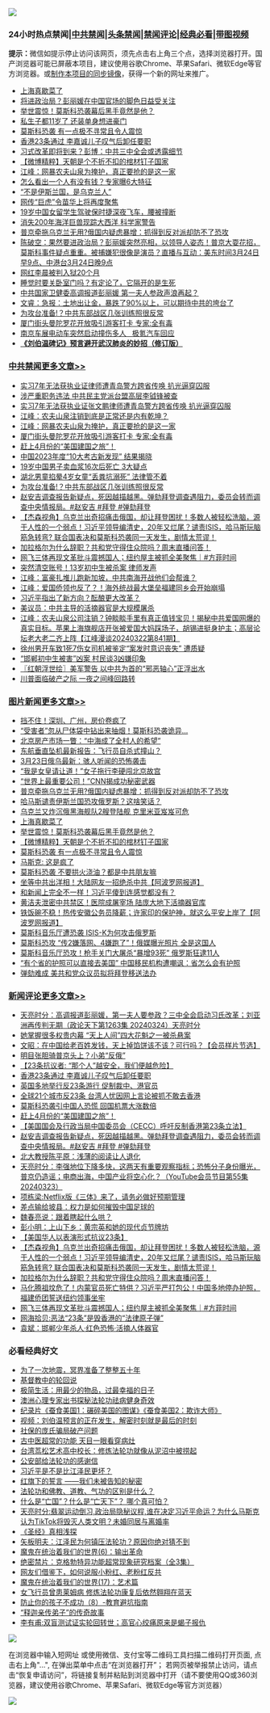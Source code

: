 ![](https://raw.githubusercontent.com/jsvpn/jsproxy/dev/64photo/fqnews-qr.jpg)

<div id="tt">
<h3>24小时热点禁闻|<a href="#%E4%B8%AD%E5%85%B1%E7%A6%81%E9%97%BB%E6%9B%B4%E5%A4%9A%E6%96%87%E7%AB%A0">中共禁闻</a>|<a href="#%E5%9B%BE%E7%89%87%E6%96%B0%E9%97%BB%E6%9B%B4%E5%A4%9A%E6%96%87%E7%AB%A0">头条禁闻</a>|<a href="#%E6%96%B0%E9%97%BB%E8%AF%84%E8%AE%BA%E6%9B%B4%E5%A4%9A%E6%96%87%E7%AB%A0">禁闻评论|<a href="#%E5%BF%85%E7%9C%8B%E7%BB%8F%E5%85%B8%E5%A5%BD%E6%96%87">经典必看</a>|<a href="https://9290254.xyz/3" target="_blank">带图视频</a></h3>
<div><b>提示：</b>微信如提示停止访问该网页，须先点击右上角三个点，选择浏览器打开。国产浏览器可能已屏蔽本项目，建议使用谷歌Chrome、苹果Safari、微软Edge等官方浏览器。或<a href="%E5%88%B6%E4%BD%9Cgit%E7%A6%81%E9%97%BB%E9%95%9C%E5%83%8F.md">制作本项目的同步镜像</a>，获得一个新的网址来推广。</div>
<ul>

<li><a href="/topimagenews/20240324/2016703.md">上海真歇菜了</a></li>
<li><a href="/cnnews/20240324/2016798.md">将进政治局？彭丽媛在中国官场的脚色日益受关注</a></li>
<li><a href="/topimagenews/20240324/2016702.md">举世震惊！莫斯科恐袭幕后黑手竟然是他？</a></li>
<li><a href="/yule/20240324/2016814.md">私生子都11岁了 还装单身想进豪门</a></li>
<li><a href="/topimagenews/20240324/2016661.md">莫斯科恐袭 有一点极不寻常且令人震惊</a></li>
<li><a href="/comments/20240324/2016811.md">香港23条通过 李嘉诚儿子叹气后卸任要职</a></li>
<li><a href="/baitai/20240325/2016893.md">习式改革即将到来？彭博：中共三中全会或透露细节</a></li>
<li><a href="/topimagenews/20240324/2016698.md">【微博精粹】天朝是个不折不扣的棺材钉子国家</a></li>
<li><a href="/cbnews/20240324/2016829.md">江峰：网暴农夫山泉为掩护，真正要抢的是这一家</a></li>
<li><a href="/lifebaike/20240324/2016733.md">怎么看出一个人有没有钱？专家曝6大特征</a></li>
<li><a href="/worldnews/20240324/2016803.md">“不是伊斯兰国，是乌克兰人”</a></li>
<li><a href="/sohnews/20240324/2016849.md">网传“巨虎”令苗华上将再度聚焦</a></li>
<li><a href="/cnnews/20240324/2016689.md">19岁中国女留学生驾驶保时捷深夜飞车，腰被撞断</a></li>
<li><a href="/cnnews/20240324/2016792.md">消失200年海洋巨兽现踪大西洋 科学家警告</a></li>
<li><a href="/topimagenews/20240324/2016818.md">普京牵拖乌克兰无用?俄国内疑虑暴增：抓得到反对派却防不了恐攻</a></li>
<li><a href="/sohnews/20240324/2016821.md">陈破空：果然要进政治局？彭丽媛突然亮相，以领导人姿态！普京大耍花招，莫斯科事件疑点重重。被捕嫌犯很像是演员？直播与互动：美东时间3月24日早9点、中港台3月24日晚9点</a></li>
<li><a href="/yule/20240324/2016719.md">网红李晨被判入狱20个月</a></li>
<li><a href="/lifebaike/20240324/2016734.md">睡觉时要关卧室门吗？有定论了，它隔开的是生死</a></li>
<li><a href="/baitai/20240324/2016852.md">中共国家卫健委高调报道彭丽媛 第一夫人参政声浪再起？</a></li>
<li><a href="/sohnews/20240324/2016819.md">文睿：急报：土地出让金，暴跌了90%以上，可以期待中共的垮台了</a></li>
<li><a href="/cbnews/20240324/2016686.md">为攻台准备!？中共东部战区几张训练照很反常</a></li>
<li><a href="/cbnews/20240324/2016772.md">厦门街头曼陀罗花开放吸引游客打卡 专家:全有毒</a></li>
<li><a href="/headline/20240325/2016879.md">南京车展电动车突然启动撞伤多人   极氪汽车回应</a></li>
<li><b><a href="/comments/20200207/1272816.md" target="_blank">《刘伯温碑记》预言避开武汉肺炎的妙招（修订版）</a></b></li>
</ul>
</div>

<div class="catlist">
<h3><a href="/cbnews/" target="_blank">中共禁闻</a><span><a href="/cbnews/" target="_blank" rel="nofollow">更多文章>></a></span></h3>
<ul>
<li><a href="/cbnews/20240325/2016870.md" target="_blank">实习7年无法获执业证律师遭青岛警方跨省传唤 扒光逼穿囚服</a></li>
<li><a href="/cbnews/20240325/2016867.md" target="_blank">涉严重职务违法 中共民主党派台盟高层李钺锋被查</a></li>
<li><a href="/cbnews/20240324/2016866.md" target="_blank">实习7年无法获执业证张文鹏律师遭青岛警方跨省传唤 扒光逼穿囚服</a></li>
<li><a href="/cbnews/20240324/2016855.md" target="_blank">江峰：农夫山泉注销到底是正常还是内有乾坤？</a></li>
<li><a href="/cbnews/20240324/2016829.md" target="_blank">江峰：网暴农夫山泉为掩护，真正要抢的是这一家</a></li>
<li><a href="/cbnews/20240324/2016772.md" target="_blank">厦门街头曼陀罗花开放吸引游客打卡 专家:全有毒</a></li>
<li><a href="/comments/20240324/2016757.md" target="_blank">赶上4月份的“美国建国之旅”！</a></li>
<li><a href="/cbnews/20240324/2016721.md" target="_blank">中国2023年度“10大考古新发现” 结果揭晓</a></li>
<li><a href="/cbnews/20240324/2016714.md" target="_blank">19岁中国男子卖血浆16次后死亡 3大疑点</a></li>
<li><a href="/cbnews/20240324/2016699.md" target="_blank">湖北男童掐晕4岁女童“丢粪坑溺死” 法律管不着</a></li>
<li><a href="/cbnews/20240324/2016686.md" target="_blank">为攻台准备!？中共东部战区几张训练照很反常</a></li>
<li><a href="/comments/20240324/2016685.md" target="_blank">赵安吉调查报告新疑点，死因越描越黑。弹劾拜登调查遇阻力，委员会转而调查中央情报局。#赵安吉 #拜登 #弹劾拜登</a></li>
<li><a href="/comments/20240324/2016651.md" target="_blank">【杰森视角】乌克兰出奇招痛击俄国，却让拜登困扰！多数人被轻松洗脑，源于人性的一个弱点！习近平领导编清史，20年又烂尾？谴责ISIS，哈马斯玩脑筋急转弯? 联合国表决和莫斯科恐袭同一天发生，剧情太荒谬！</a></li>
<li><a href="/comments/20240324/2016649.md" target="_blank">加拉格尔为什么辞职？共和党守得住众院吗？周末直播问答！</a></li>
<li><a href="/comments/20240324/2016607.md" target="_blank">网飞三体再现文革批斗震撼国人；纽约屋主被抓全美聚焦｜#方菲时间</a></li>
<li><a href="/cbnews/20240324/2016584.md" target="_blank">突然清空账号！13岁初中生被杀案 律师发声</a></li>
<li><a href="/cbnews/20240324/2016581.md" target="_blank">江峰：富豪扎堆儿跑新加坡，中共南海开战他们会帮谁？</a></li>
<li><a href="/cbnews/20240324/2016538.md" target="_blank">江峰：爱国侨领也反了？！海外统战最大堡垒福建同乡会开始崩塌</a></li>
<li><a href="/cbnews/20240323/2016435.md" target="_blank">习近平指出了新方向？酝酿更大改革？</a></li>
<li><a href="/cbnews/20240323/2016393.md" target="_blank">美议员：中共主导的活摘器官是大规模屠杀</a></li>
<li><a href="/cbnews/20240323/2016385.md" target="_blank">江峰：农夫山泉公司注销？钟睒睒手里有真正值钱宝贝！揭秘中共爱国网爆的真实目标。苹果上海旗舰店开张被爱国大妈踩场子，胡锡进挺身护主；高层论坛老大老二齐上阵【江峰漫谈20240322第841期】</a></li>
<li><a href="/cbnews/20240323/2016369.md" target="_blank">徐州男开车致1死7伤女司机被鉴定“案发时意识丧失” 遭质疑</a></li>
<li><a href="/cbnews/20240323/2016361.md" target="_blank">“邯郸初中生被害”凶案 村民谈3凶嫌印象</a></li>
<li><a href="/cbnews/20240323/2016357.md" target="_blank">〖红朝浮世绘〗美军警告 以中共为首的“邪恶轴心”正浮出水</a></li>
<li><a href="/comments/20240323/2016340.md" target="_blank">川普面临破产之际 一夜之间峰回路转</a></li>

</ul>
</div>
<div class="catlist">
<h3><a href="/topimagenews/" target="_blank">图片新闻</a><span><a href="/topimagenews/" target="_blank" rel="nofollow">更多文章>></a></span></h3>
<ul>
<li><a href="/topimagenews/20240325/2016953.md" target="_blank">挡不住！深圳、广州，房价卷疯了</a></li>
<li><a href="/topimagenews/20240325/2016925.md" target="_blank">“受害者”忽从尸体袋中钻出来抽烟！莫斯科恐袭诡异…</a></li>
<li><a href="/topimagenews/20240325/2016918.md" target="_blank">北京房产市场一瞥：“中海成了全村人的希望”</a></li>
<li><a href="/topimagenews/20240325/2016910.md" target="_blank">东航垂直坠机最新报告：飞行员自杀式撞山？</a></li>
<li><a href="/topimagenews/20240325/2016909.md" target="_blank">3月23日俄乌最新：骇人听闻的恐怖袭击</a></li>
<li><a href="/topimagenews/20240325/2016905.md" target="_blank">“我是女皇请让道！”女子拖行李硬闯北京故宫</a></li>
<li><a href="/topimagenews/20240325/2016901.md" target="_blank">“世界上最重要公司！”CNN揭成功秘密武器</a></li>
<li><a href="/topimagenews/20240324/2016818.md" target="_blank">普京牵拖乌克兰无用?俄国内疑虑暴增：抓得到反对派却防不了恐攻</a></li>
<li><a href="/topimagenews/20240324/2016817.md" target="_blank">哈马斯谴责伊斯兰国恐攻俄罗斯？这啥笑话？</a></li>
<li><a href="/topimagenews/20240324/2016816.md" target="_blank">乌克兰又炸沉俄黑海舰队2艘登陆舰 克里米亚岌岌可危</a></li>
<li><a href="/topimagenews/20240324/2016703.md" target="_blank">上海真歇菜了</a></li>
<li><a href="/topimagenews/20240324/2016702.md" target="_blank">举世震惊！莫斯科恐袭幕后黑手竟然是他？</a></li>
<li><a href="/topimagenews/20240324/2016698.md" target="_blank">【微博精粹】天朝是个不折不扣的棺材钉子国家</a></li>
<li><a href="/topimagenews/20240324/2016661.md" target="_blank">莫斯科恐袭 有一点极不寻常且令人震惊</a></li>
<li><a href="/topimagenews/20240324/2016644.md" target="_blank">马斯克: 这是疯了</a></li>
<li><a href="/topimagenews/20240324/2016643.md" target="_blank">莫斯科恐袭 不要拱火浇油？都是中共朋友嘛</a></li>
<li><a href="/topimagenews/20240324/2016642.md" target="_blank">坐等中共出洋相！大陆网友一招绝杀中共【阿波罗网报道】</a></li>
<li><a href="/topimagenews/20240324/2016635.md" target="_blank">和新闻上完全不一样！习近平傻到连感觉都没有？</a></li>
<li><a href="/topimagenews/20240324/2016601.md" target="_blank">黄洁夫泄密中共禁区！医院成屠宰场 陆庞大地下活摘器官库</a></li>
<li><a href="/topimagenews/20240324/2016558.md" target="_blank">铁饭碗不稳！热传安徽公务员降薪；许家印的保护神，就这么平安上岸了【阿波罗网报道】</a></li>
<li><a href="/topimagenews/20240323/2016527.md" target="_blank">莫斯科音乐厅遭恐袭 ISIS-K为何攻击俄罗斯</a></li>
<li><a href="/topimagenews/20240323/2016479.md" target="_blank">莫斯科恐攻 “传2嫌落网、4嫌跑了”！俄媒曝光照片 全是这国人</a></li>
<li><a href="/topimagenews/20240323/2016478.md" target="_blank">莫斯科音乐厅恐攻！枪手关门大屠杀“暴增93死” 俄罗斯狂逮11人</a></li>
<li><a href="/topimagenews/20240323/2016476.md" target="_blank">“有个省的护照可以直接去美国” 中国移民机构遭嘲讽：省怎么会有护照</a></li>
<li><a href="/topimagenews/20240323/2016475.md" target="_blank">弹劾难成 美共和党众议员拟将拜登移送法办</a></li>

</ul>
</div>
<div class="catlist">
<h3><a href="/comments/" target="_blank">新闻评论</a><span><a href="/comments/" target="_blank" rel="nofollow">更多文章>></a></span></h3>
<ul>
<li><a href="/comments/20240325/2016942.md" target="_blank">天亮时分：高调报道彭丽媛，第一夫人要参政？三中全会启动习氏改革；刘亚洲再传判无期（政论天下第1263集 20240324）天亮时分</a></li>
<li><a href="/comments/20240325/2016927.md" target="_blank">她掌握很多权贵内幕 “天上人间”四大花魁之一被杀悬案</a></li>
<li><a href="/comments/20240325/2016917.md" target="_blank">文昭：在中国给老百姓发钱，天上掉馅饼该不该？可行吗？【会员样片节选】</a></li>
<li><a href="/comments/20240325/2016902.md" target="_blank">明目张胆骑普京头上？小弟“反俄”</a></li>
<li><a href="/comments/20240325/2016891.md" target="_blank">【23条抗议者: “那个人”越安全，我们便越危险】</a></li>
<li><a href="/comments/20240324/2016811.md" target="_blank">香港23条通过 李嘉诚儿子叹气后卸任要职</a></li>
<li><a href="/comments/20240324/2016810.md" target="_blank">英国多地举行反23条游行 促制裁中、港官员</a></li>
<li><a href="/comments/20240324/2016809.md" target="_blank">全球21个城市反23条 台湾人忧因网上言论被抓不敢去香港</a></li>
<li><a href="/comments/20240324/2016808.md" target="_blank">莫斯科恐袭引中国人恐慌 回国机票大涨数倍</a></li>
<li><a href="/comments/20240324/2016757.md" target="_blank">赶上4月份的“美国建国之旅”！</a></li>
<li><a href="/comments/20240324/2016754.md" target="_blank">【美国国会及行政当局中国委员会（CECC）呼吁反制香港第23条立法】</a></li>
<li><a href="/comments/20240324/2016685.md" target="_blank">赵安吉调查报告新疑点，死因越描越黑。弹劾拜登调查遇阻力，委员会转而调查中央情报局。#赵安吉 #拜登 #弹劾拜登</a></li>
<li><a href="/comments/20240324/2016678.md" target="_blank">北大教授陈平原：浅薄的阅读让人退化</a></li>
<li><a href="/comments/20240324/2016675.md" target="_blank">天亮时分：李强地位下降多快，这两天有重要观察指标；恐怖分子身份曝光，普京仍造谣；电商出海，中国产业将空心化？（YouTube会员节目第55集 20240323）</a></li>
<li><a href="/comments/20240324/2016670.md" target="_blank">项栋梁:Netflix版《三体》来了，请务必做好预期管理</a></li>
<li><a href="/comments/20240324/2016669.md" target="_blank">差点输给坡县：权力是如何摧毁中国足球的</a></li>
<li><a href="/comments/20240324/2016668.md" target="_blank">魏春亮说：跟着瞎起什么哄？</a></li>
<li><a href="/comments/20240324/2016667.md" target="_blank">彭小明：上山下乡：黄宗英和她的现代贞节牌坊</a></li>
<li><a href="/comments/20240324/2016659.md" target="_blank">【美国华人以表演形式抗议23条】</a></li>
<li><a href="/comments/20240324/2016651.md" target="_blank">【杰森视角】乌克兰出奇招痛击俄国，却让拜登困扰！多数人被轻松洗脑，源于人性的一个弱点！习近平领导编清史，20年又烂尾？谴责ISIS，哈马斯玩脑筋急转弯? 联合国表决和莫斯科恐袭同一天发生，剧情太荒谬！</a></li>
<li><a href="/comments/20240324/2016649.md" target="_blank">加拉格尔为什么辞职？共和党守得住众院吗？周末直播问答！</a></li>
<li><a href="/comments/20240324/2016641.md" target="_blank">马化腾祖坟危了！内蒙官员死亡特供？习近平严打包公！中国多地停办护照，福建侨团誓送纽约领事坐牢</a></li>
<li><a href="/comments/20240324/2016607.md" target="_blank">网飞三体再现文革批斗震撼国人；纽约屋主被抓全美聚焦｜#方菲时间</a></li>
<li><a href="/comments/20240324/2016605.md" target="_blank">网海拾贝:恶法“23条”是毁香港的“法律原子弹”</a></li>
<li><a href="/comments/20240324/2016604.md" target="_blank">袁斌：邯郸少年杀人·红色恐怖·活摘人体器官</a></li>

</ul>
</div>

<div class="catlist">
<h3>必看经典好文</h3>
<ul>
<li><a href="/cbnews/20200309/948043.md" target="_blank">为了一次地震，冥界准备了整整五十年</a></li>
<li><a href="/comments/20220503/1727726.md" target="_blank">基督教中的轮回说</a></li>
<li><a href="/comments/20221023/1801109.md" target="_blank">极简生活：用最少的物品，过最幸福的日子</a></li>
<li><a href="/comments/20230226/1853388.md" target="_blank">澳洲心理专家出书探秘法轮功祛病健身奇效</a></li>
<li><a href="/comments/20210123/1473011.md" target="_blank">纪录片《蚕食美国1：碾碎美国的图谋》《蚕食美国2：欺诈大师》</a></li>
<li><a href="/comments/20200628/1351782.md" target="_blank">视频：刘伯温预言的正在发生，解密时刻就是最后的时刻</a></li>
<li><a href="/comments/20230906/1929991.md" target="_blank">社保的庞氏骗局破产问题</a></li>
<li><a href="/lifebaike/20170523/762432.md" target="_blank">古中医超常的功能 天目一眼看穿病灶</a></li>
<li><a href="/cbnews/20220707/1755000.md" target="_blank">台湾茑松艺术高中校长：修炼法轮功就像从泥沼中被捞起</a></li>
<li><a href="/aomi/history/20210111/1465363.md" target="_blank">公安部给法轮功的感谢信</a></li>
<li><a href="/comments/20220703/1753426.md" target="_blank">习近平是不是比江泽民更坏？</a></li>
<li><a href="/comments/20221219/1825441.md" target="_blank">红旗下的誓言 ——我们未被告知的秘密</a></li>
<li><a href="/comments/20220329/1711172.md" target="_blank">法轮功和佛教、道教、气功的区别是什么？</a></li>
<li><a href="/comments/20150430/391326.md" target="_blank">什么是“亡国”？什么是“亡天下”？ 哪个真可怕？</a></li>
<li><a href="/cbnews/20220620/1747851.md" target="_blank">天亮时分:翡翠运动倒习,政治局隐秘议程,谁在决定习近平命运？为什么马斯克认为TikTok将毁灭人类文明？未婚同居与离婚率</a></li>
<li><a href="/tculture/20201113/1430493.md" target="_blank">《圣经》真相浅探</a></li>
<li><a href="/comments/20220531/1739728.md" target="_blank">矢板明夫：江泽民为何镇压法轮功？原因你绝对猜不到</a></li>
<li><a href="/topimagenews/20180524/947358.md" target="_blank">魔鬼在统治着我们的世界(6)：输出革命</a></li>
<li><a href="/comments/20200705/783265.md" target="_blank">绝密禁片：克格勃特异功能超常现象研究档案（全3集）</a></li>
<li><a href="/comments/20200712/1359630.md" target="_blank">网友们借鉴下，如何说服小粉红、老粉红反共</a></li>
<li><a href="/topimagenews/20180620/960677.md" target="_blank">魔鬼在统治着我们的世界(17)：艺术篇</a></li>
<li><a href="/cnnews/20210512/1544604.md" target="_blank">女飞行员曾患莱姆病 修炼法轮功康复后依然翱翔在蓝天</a></li>
<li><a href="/comments/20230923/1937654.md" target="_blank">防止你的孩子不成功（8）-教育避坑指南</a></li>
<li><a href="/tculture/20121214/86862.md" target="_blank">“释迦亲传弟子”的传奇故事</a></li>
<li><a href="/comments/20210810/1603672.md" target="_blank">李有甫:双盲测试证实轮回转世；高官心绞痛原来是蝎子报仇</a></li>

</ul>
</div>

![](https://raw.githubusercontent.com/jsvpn/jsproxy/dev/64photo/fqnews-qr.jpg)

在浏览器中输入短网址 或使用微信、支付宝等二维码工具扫描二维码打开页面, 点击右上角"...", 在弹出菜单中点击“在浏览器打开”； 若网页被举报禁止访问，请点击“恢复申请访问”，将链接复制并粘贴到浏览器中打开（请不要使用QQ或360浏览器，建议使用谷歌Chrome、苹果Safari、微软Edge等官方浏览器）

![](https://raw.githubusercontent.com/jsvpn/jsproxy/dev/64photo/wx.jpg)